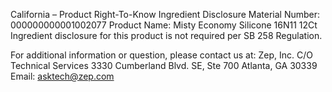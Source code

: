  
 
 
California – Product Right-To-Know Ingredient Disclosure 
Material Number: 000000000001002077 
Product Name: Misty Economy Silicone 16N11 12Ct 
Ingredient disclosure for this product is not required per SB 258 Regulation. 
 
For additional information or question, please contact us at: 
Zep, Inc. 
C/O Technical Services 
3330 Cumberland Blvd. SE, Ste 700 
Atlanta, GA 30339 
Email: asktech@zep.com 
 
 
 
 
